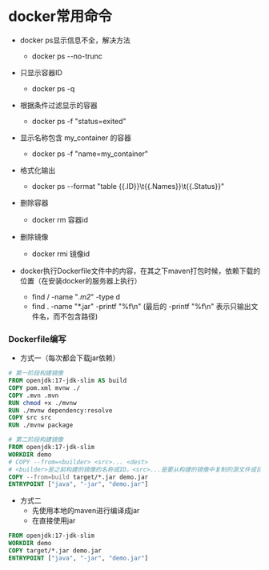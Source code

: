 # docker常用命令


+ docker ps显示信息不全，解决方法
  - docker ps --no-trunc
  
+ 只显示容器ID
  - docker ps -q
  
+ 根据条件过滤显示的容器
  - docker ps -f "status=exited"
  
  
  
+ 显示名称包含 my_container 的容器
  - docker ps -f "name=my_container"  
  
+ 格式化输出
  - docker ps --format "table {{.ID}}\t{{.Names}}\t{{.Status}}"



+ 删除容器
  - docker rm 容器id


+ 删除镜像
  - docker rmi 镜像id





+ docker执行Dockerfile文件中的内容，在其之下maven打包时候，依赖下载的位置（在安装docker的服务器上执行）
  - find / -name "*.m2*" -type d
  - find . -name "*.jar" -printf "%f\n" (最后的 -printf "%f\n" 表示只输出文件名，而不包含路径)



### Dockerfile编写
+ 方式一（每次都会下载jar依赖）
```dockerfile
# 第一阶段构建镜像
FROM openjdk:17-jdk-slim AS build
COPY pom.xml mvnw ./
COPY .mvn .mvn
RUN chmod +x ./mvnw
RUN ./mvnw dependency:resolve
COPY src src
RUN ./mvnw package

# 第二阶段构建镜像
FROM openjdk:17-jdk-slim
WORKDIR demo
# COPY --from=<builder> <src>... <dest>
# <builder>是之前构建的镜像的名称或ID。<src>...是要从构建的镜像中复制的源文件或目录，可以是多个。<dest>是目标路径。
COPY --from=build target/*.jar demo.jar
ENTRYPOINT ["java", "-jar", "demo.jar"]
```

+ 方式二
  + 先使用本地的maven进行编译成jar
  + 在直接使用jar
```dockerfile
FROM openjdk:17-jdk-slim
WORKDIR demo
COPY target/*.jar demo.jar
ENTRYPOINT ["java", "-jar", "demo.jar"]
```




